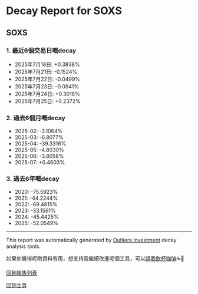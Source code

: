 # Decay Report for SOXS

## SOXS

### 1. 最近6個交易日嘅decay

- 2025年7月18日: +0.3838%
- 2025年7月21日: -0.1524%
- 2025年7月22日: -0.0499%
- 2025年7月23日: -0.0941%
- 2025年7月24日: +0.3018%
- 2025年7月25日: +0.2372%

### 2. 過去6個月嘅decay

- 2025-02: -3.1064%
- 2025-03: -6.8077%
- 2025-04: -39.3316%
- 2025-05: -4.8030%
- 2025-06: -3.8058%
- 2025-07: +0.4603%

### 3. 過去6年嘅decay

- 2020: -75.5923%
- 2021: -44.2244%
- 2022: -69.4815%
- 2023: -33.1561%
- 2024: -45.4425%
- 2025: -52.0549%

------------------------------
This report was automatically generated by [Outliers Investment](https://outliersecon.github.io/Outliers-Investment/) decay analysis tools.

如果你覺得呢啲資料有用，想支持我繼續改進呢個工具，可以[請我飲杯咖啡](https://buymeacoffee.com/outliersecon)☕🙏

[回到報告列表](https://outliersecon.github.io/Outliers-Investment/reports/reports_public)

[回到主頁](https://outliersecon.github.io/Outliers-Investment/)